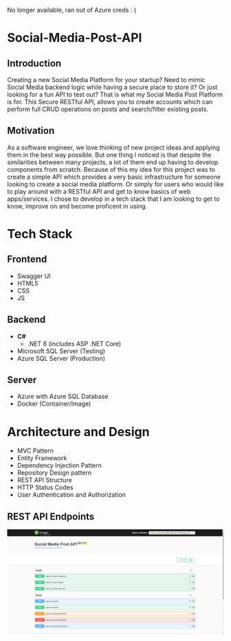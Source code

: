 No longer available, ran out of Azure creds : (

# Social-Media-Post-API

## Introduction
 Creating a new Social Media Platform for your startup? Need to mimic Social Media backend logic while having a secure place to store it? Or just looking for a fun API to test out? That is what my Social Media Post Platform is for. This Secure RESTful API, allows you to create accounts which can perform full CRUD operations on posts and search/filter existing posts.


 ## Motivation
As a software engineer, we love thinking of new project ideas and applying them in the best way possible. But one thing I noticed is that despite the similarities between many projects, a lot of them end up having to develop components from scratch. Because of this my idea for this project was to create a simple API which provides a very basic infrastructure for someone looking to create a social media platform. Or simply for users who would like to play around with a RESTful API and get to know basics of web apps/services. I chose to develop in a tech stack that I am looking to get to know, improve on and become proficent in using.

# Tech Stack

## Frontend
- Swagger UI
- HTML5
- CSS
- JS

## Backend
- **C#**
    - .NET 6 (includes ASP .NET Core)
- Microsoft SQL Server (Testing)
- Azure SQL Server (Production)

## Server
- Azure with Azure SQL Database
- Docker (Container/Image)

# Architecture and Design
- MVC Pattern
- Entity Framework
- Dependency Injection Pattern
- Repository Design pattern
- REST API Structure
- HTTP Status Codes
- User Authentication and Authorization

## REST API Endpoints
![This is an image](/Images/Structure.png)
